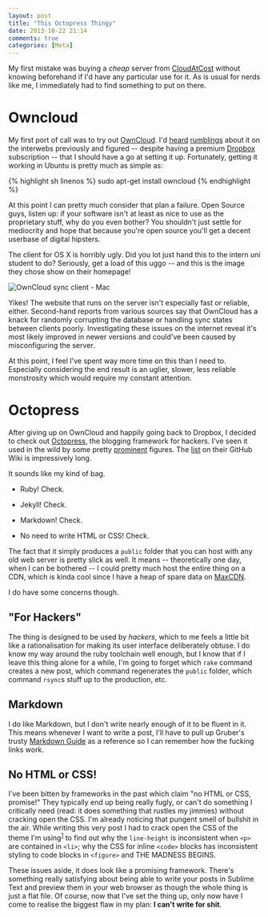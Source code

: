 ```yaml
---
layout: post
title: "This Octopress Thingy"
date: 2013-10-22 21:14
comments: true
categories: [Meta]
---
```


My first mistake was buying a *cheap* server from [CloudAtCost][] without 
knowing beforehand if I'd have any particular use for it.  As is usual for 
nerds like me, I immediately had to find something to put on there.

Owncloud
========

My first port of call was to try out [OwnCloud][].  I'd [heard][1]
[rumblings][2] about it on the interwebs previously and figured -- despite 
having a premium [Dropbox][] subscription -- that I should have a go
at setting it up.  Fortunately, getting it working in Ubuntu is pretty much as
simple as:

{% highlight sh linenos %}
sudo apt-get install owncloud
{% endhighlight %}

At this point I can pretty much consider that plan a failure.  Open Source 
guys, listen up: if your software isn't at least as nice to use as the 
proprietary stuff, why do you even bother?  You shouldn't just settle for
mediocrity and hope that because you're open source you'll get a decent
userbase of digital hipsters.  

<!--more-->

The client for OS X is horribly ugly.  Did you lot just hand this to the
intern uni student to do?  Seriously, get a load of this uggo -- and this is
the image they chose show on their homepage!

![OwnCloud sync client - Mac][3]

Yikes!  The website that runs on the server isn't especially fast or reliable,
either.  Second-hand reports from various sources say that OwnCloud has a knack
for randomly corrupting the database or handling sync states between clients
poorly.  Investigating these issues on the internet reveal it's most likely
improved in newer versions and could've been caused by misconfiguring the
server.  

At this point, I feel I've spent way more time on this than I need
to.  Especially considering the end result is an uglier, slower, less reliable
monstrosity which would require my constant attention.

Octopress
=========

After giving up on OwnCloud and happily going back to Dropbox, I decided to
check out [Octopress][], the blogging framework for hackers.  I've seen it used
in the wild by some pretty [prominent][4] figures.  The [list][5] on their 
GitHub Wiki is impressively long.

It sounds like my kind of bag.

- Ruby!  Check.

- Jekyll!  Check.

- Markdown! Check.

- No need to write HTML or CSS! Check.

The fact that it simply produces a `public` folder that you can host with any
old web server is pretty slick as well.  It means -- theoretically one day, 
when I can be bothered -- I could pretty much host the entire thing on a CDN, 
which is kinda cool since I have a heap of spare data on [MaxCDN][].

I do have some concerns though.

"For Hackers"
-------------

The thing is designed to be used by *hackers*, which to me feels a little bit
like a rationalisation for making its user interface deliberately obtuse.
I do know my way around the ruby toolchain well enough, but I know that if I
leave this thing alone for a while, I'm going to forget which `rake` command
creates a new post, which command regenerates the `public` folder, which
command `rsync`s stuff up to the production, etc.

Markdown
--------

I do like Markdown, but I don't write nearly enough of it to be fluent in it.
This means whenever I want to write a post, I'll have to pull up Gruber's
trusty [Markdown Guide][6] as a reference so I can remember how the fucking
links work.

No HTML or CSS!
---------------

I've been bitten by frameworks in the past which claim "no HTML or CSS, 
promise!"  They typically end up being really fugly, or can't do something 
I critically need (read: it does something that rustles my jimmies) without
cracking open the CSS.  I'm already noticing that pungent smell of bullshit
in the air.  While writing this very post I had to crack open the CSS of the
theme I'm using<sup>[1][6]</sup> to find out why the `line-height` is 
inconsistent when `<p>` are contained in `<li>`; why the CSS for inline 
`<code>` blocks has inconsistent styling to code blocks in `<figure>` and 
THE MADNESS BEGINS.

These issues aside, it does look like a promising framework.  There's something
really satisfying about being able to write your posts in Sublime Text and
preview them in your web browser as though the whole thing is just a flat file.
Of course, now that I've set the thing up, only now have I come to realise the 
biggest flaw in my plan: **I can't write for shit**.

[CloudAtCost]: http://cloudatcost.com/ "CloudAtCost - $35 one time servers"
[OwnCloud]: http://owncloud.org
[Dropbox]: https://db.tt/piX4Jlvi
[Octopress]: http://octopress.org/
[MaxCDN]: http://maxcdn.com/
[1]: http://techcrunch.com/2013/02/24/meet-owncloud-5-the-open-source-dropbox/
[2]: http://www.zdnet.com/want-a-cloud-where-you-call-the-shots-consider-owncloud-7000017233/
[3]: http://owncloud.org/wp-content/uploads/2012/05/mac-e1337366410716.png
[4]: http://me.veekun.com/
[5]: https://github.com/imathis/octopress/wiki/Octopress-Sites
[6]: https://github.com/alexgaribay/octoflat